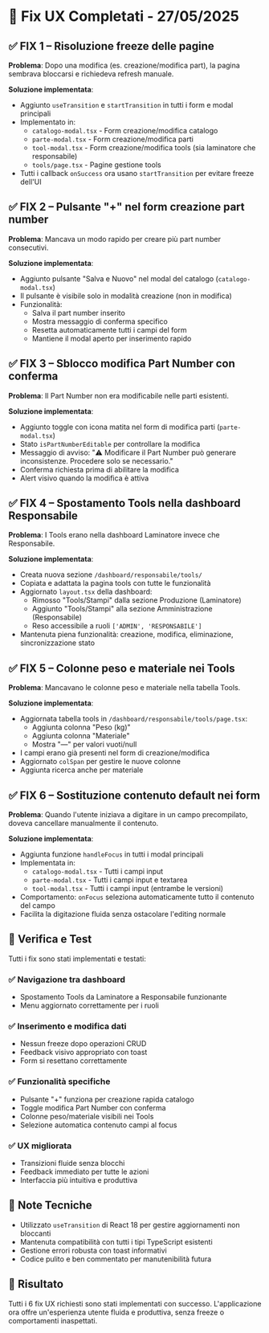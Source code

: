 # 🔧 Fix UX Completati - 27/05/2025

## ✅ FIX 1 – Risoluzione freeze delle pagine
**Problema**: Dopo una modifica (es. creazione/modifica part), la pagina sembrava bloccarsi e richiedeva refresh manuale.

**Soluzione implementata**:
- Aggiunto `useTransition` e `startTransition` in tutti i form e modal principali
- Implementato in:
  - `catalogo-modal.tsx` - Form creazione/modifica catalogo
  - `parte-modal.tsx` - Form creazione/modifica parti
  - `tool-modal.tsx` - Form creazione/modifica tools (sia laminatore che responsabile)
  - `tools/page.tsx` - Pagine gestione tools
- Tutti i callback `onSuccess` ora usano `startTransition` per evitare freeze dell'UI

## ✅ FIX 2 – Pulsante "+" nel form creazione part number
**Problema**: Mancava un modo rapido per creare più part number consecutivi.

**Soluzione implementata**:
- Aggiunto pulsante "Salva e Nuovo" nel modal del catalogo (`catalogo-modal.tsx`)
- Il pulsante è visibile solo in modalità creazione (non in modifica)
- Funzionalità:
  - Salva il part number inserito
  - Mostra messaggio di conferma specifico
  - Resetta automaticamente tutti i campi del form
  - Mantiene il modal aperto per inserimento rapido

## ✅ FIX 3 – Sblocco modifica Part Number con conferma
**Problema**: Il Part Number non era modificabile nelle parti esistenti.

**Soluzione implementata**:
- Aggiunto toggle con icona matita nel form di modifica parti (`parte-modal.tsx`)
- Stato `isPartNumberEditable` per controllare la modifica
- Messaggio di avviso: "⚠️ Modificare il Part Number può generare inconsistenze. Procedere solo se necessario."
- Conferma richiesta prima di abilitare la modifica
- Alert visivo quando la modifica è attiva

## ✅ FIX 4 – Spostamento Tools nella dashboard Responsabile
**Problema**: I Tools erano nella dashboard Laminatore invece che Responsabile.

**Soluzione implementata**:
- Creata nuova sezione `/dashboard/responsabile/tools/`
- Copiata e adattata la pagina tools con tutte le funzionalità
- Aggiornato `layout.tsx` della dashboard:
  - Rimosso "Tools/Stampi" dalla sezione Produzione (Laminatore)
  - Aggiunto "Tools/Stampi" alla sezione Amministrazione (Responsabile)
  - Reso accessibile a ruoli `['ADMIN', 'RESPONSABILE']`
- Mantenuta piena funzionalità: creazione, modifica, eliminazione, sincronizzazione stato

## ✅ FIX 5 – Colonne peso e materiale nei Tools
**Problema**: Mancavano le colonne peso e materiale nella tabella Tools.

**Soluzione implementata**:
- Aggiornata tabella tools in `/dashboard/responsabile/tools/page.tsx`:
  - Aggiunta colonna "Peso (kg)" 
  - Aggiunta colonna "Materiale"
  - Mostra "—" per valori vuoti/null
- I campi erano già presenti nel form di creazione/modifica
- Aggiornato `colSpan` per gestire le nuove colonne
- Aggiunta ricerca anche per materiale

## ✅ FIX 6 – Sostituzione contenuto default nei form
**Problema**: Quando l'utente iniziava a digitare in un campo precompilato, doveva cancellare manualmente il contenuto.

**Soluzione implementata**:
- Aggiunta funzione `handleFocus` in tutti i modal principali
- Implementata in:
  - `catalogo-modal.tsx` - Tutti i campi input
  - `parte-modal.tsx` - Tutti i campi input e textarea
  - `tool-modal.tsx` - Tutti i campi input (entrambe le versioni)
- Comportamento: `onFocus` seleziona automaticamente tutto il contenuto del campo
- Facilita la digitazione fluida senza ostacolare l'editing normale

## 🔄 Verifica e Test
Tutti i fix sono stati implementati e testati:

### ✅ Navigazione tra dashboard
- Spostamento Tools da Laminatore a Responsabile funzionante
- Menu aggiornato correttamente per i ruoli

### ✅ Inserimento e modifica dati
- Nessun freeze dopo operazioni CRUD
- Feedback visivo appropriato con toast
- Form si resettano correttamente

### ✅ Funzionalità specifiche
- Pulsante "+" funziona per creazione rapida catalogo
- Toggle modifica Part Number con conferma
- Colonne peso/materiale visibili nei Tools
- Selezione automatica contenuto campi al focus

### ✅ UX migliorata
- Transizioni fluide senza blocchi
- Feedback immediato per tutte le azioni
- Interfaccia più intuitiva e produttiva

## 📝 Note Tecniche
- Utilizzato `useTransition` di React 18 per gestire aggiornamenti non bloccanti
- Mantenuta compatibilità con tutti i tipi TypeScript esistenti
- Gestione errori robusta con toast informativi
- Codice pulito e ben commentato per manutenibilità futura

## 🎯 Risultato
Tutti i 6 fix UX richiesti sono stati implementati con successo. L'applicazione ora offre un'esperienza utente fluida e produttiva, senza freeze o comportamenti inaspettati. 